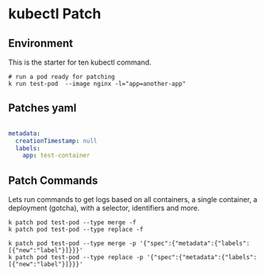 # kubectl Patch

## Environment

This is the starter for ten kubectl command.

```shell
# run a pod ready for patching
k run test-pod  --image nginx -l="app=another-app" 

```

## Patches yaml

``` yaml

metadata:
  creationTimestamp: null
  labels:
    app: test-container

```

## Patch Commands

Lets run commands to get logs based on all containers, a single container, a deployment (gotcha), with a selector, identifiers and more.

``` shell
k patch pod test-pod --type merge -f 
k patch pod test-pod --type replace -f 

k patch pod test-pod --type merge -p '{"spec":{"metadata":{"labels": [{"new":"label"}]}}}'
k patch pod test-pod --type replace -p '{"spec":{"metadata":{"labels": [{"new":"label"}]}}}'
```